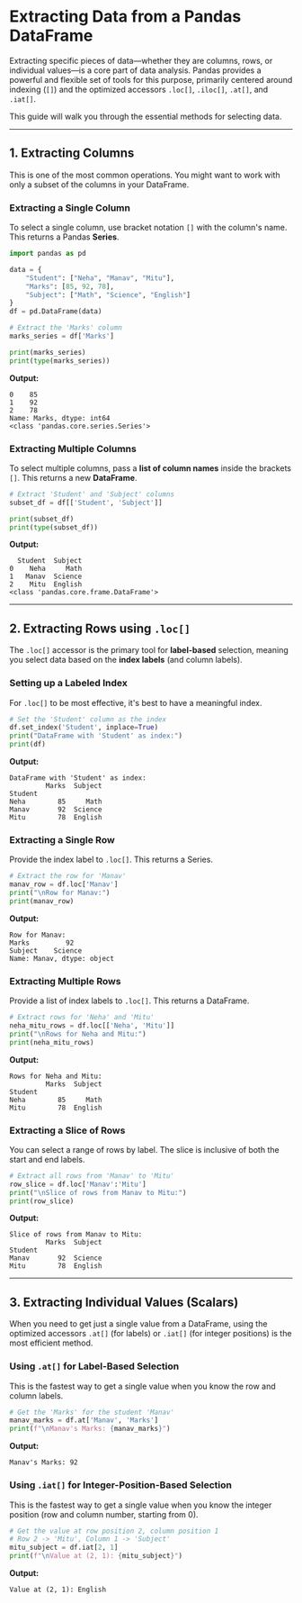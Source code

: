 # Extracting Data from a Pandas DataFrame

Extracting specific pieces of data—whether they are columns, rows, or individual values—is a core part of data analysis. Pandas provides a powerful and flexible set of tools for this purpose, primarily centered around indexing (`[]`) and the optimized accessors `.loc[]`, `.iloc[]`, `.at[]`, and `.iat[]`.

This guide will walk you through the essential methods for selecting data.

---

## 1. Extracting Columns

This is one of the most common operations. You might want to work with only a subset of the columns in your DataFrame.

### Extracting a Single Column

To select a single column, use bracket notation `[]` with the column's name. This returns a Pandas **Series**.

```python
import pandas as pd

data = {
    "Student": ["Neha", "Manav", "Mitu"],
    "Marks": [85, 92, 78],
    "Subject": ["Math", "Science", "English"]
}
df = pd.DataFrame(data)

# Extract the 'Marks' column
marks_series = df['Marks']

print(marks_series)
print(type(marks_series))
```
**Output:**
```
0    85
1    92
2    78
Name: Marks, dtype: int64
<class 'pandas.core.series.Series'>
```

### Extracting Multiple Columns

To select multiple columns, pass a **list of column names** inside the brackets `[]`. This returns a new **DataFrame**.

```python
# Extract 'Student' and 'Subject' columns
subset_df = df[['Student', 'Subject']]

print(subset_df)
print(type(subset_df))
```
**Output:**
```
  Student  Subject
0    Neha     Math
1   Manav  Science
2    Mitu  English
<class 'pandas.core.frame.DataFrame'>
```

---

## 2. Extracting Rows using `.loc[]`

The `.loc[]` accessor is the primary tool for **label-based** selection, meaning you select data based on the **index labels** (and column labels).

### Setting up a Labeled Index

For `.loc[]` to be most effective, it's best to have a meaningful index.

```python
# Set the 'Student' column as the index
df.set_index('Student', inplace=True)
print("DataFrame with 'Student' as index:")
print(df)
```
**Output:**
```
DataFrame with 'Student' as index:
         Marks  Subject
Student
Neha        85     Math
Manav       92  Science
Mitu        78  English
```

### Extracting a Single Row

Provide the index label to `.loc[]`. This returns a Series.
```python
# Extract the row for 'Manav'
manav_row = df.loc['Manav']
print("\nRow for Manav:")
print(manav_row)
```
**Output:**
```
Row for Manav:
Marks         92
Subject    Science
Name: Manav, dtype: object
```

### Extracting Multiple Rows

Provide a list of index labels to `.loc[]`. This returns a DataFrame.
```python
# Extract rows for 'Neha' and 'Mitu'
neha_mitu_rows = df.loc[['Neha', 'Mitu']]
print("\nRows for Neha and Mitu:")
print(neha_mitu_rows)
```
**Output:**
```
Rows for Neha and Mitu:
         Marks  Subject
Student
Neha        85     Math
Mitu        78  English
```

### Extracting a Slice of Rows
You can select a range of rows by label. The slice is inclusive of both the start and end labels.
```python
# Extract all rows from 'Manav' to 'Mitu'
row_slice = df.loc['Manav':'Mitu']
print("\nSlice of rows from Manav to Mitu:")
print(row_slice)
```
**Output:**
```
Slice of rows from Manav to Mitu:
         Marks  Subject
Student
Manav       92  Science
Mitu        78  English
```

---

## 3. Extracting Individual Values (Scalars)

When you need to get just a single value from a DataFrame, using the optimized accessors `.at[]` (for labels) or `.iat[]` (for integer positions) is the most efficient method.

### Using `.at[]` for Label-Based Selection

This is the fastest way to get a single value when you know the row and column labels.

```python
# Get the 'Marks' for the student 'Manav'
manav_marks = df.at['Manav', 'Marks']
print(f"\nManav's Marks: {manav_marks}")
```
**Output:**
```
Manav's Marks: 92
```

### Using `.iat[]` for Integer-Position-Based Selection

This is the fastest way to get a single value when you know the integer position (row and column number, starting from 0).

```python
# Get the value at row position 2, column position 1
# Row 2 -> 'Mitu', Column 1 -> 'Subject'
mitu_subject = df.iat[2, 1]
print(f"\nValue at (2, 1): {mitu_subject}")
```
**Output:**
```
Value at (2, 1): English
```

